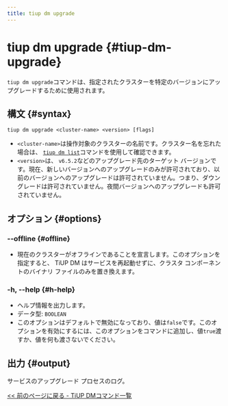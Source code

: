 ```yaml
---
title: tiup dm upgrade
---
```


# tiup dm upgrade {#tiup-dm-upgrade}

`tiup dm upgrade`コマンドは、指定されたクラスターを特定のバージョンにアップグレードするために使用されます。

## 構文 {#syntax}

```shell
tiup dm upgrade <cluster-name> <version> [flags]
```

-   `<cluster-name>`は操作対象のクラスターの名前です。クラスター名を忘れた場合は、 [`tiup dm list`](/tiup/tiup-component-dm-list.md)コマンドを使用して確認できます。
-   `<version>`は、 `v6.5.2`などのアップグレード先のターゲット バージョンです。現在、新しいバージョンへのアップグレードのみが許可されており、以前のバージョンへのアップグレードは許可されていません。つまり、ダウングレードは許可されていません。夜間バージョンへのアップグレードも許可されていません。

## オプション {#options}

### &#x20;--offline {#offline}

-   現在のクラスターがオフラインであることを宣言します。このオプションを指定すると、 TiUP DM はサービスを再起動せずに、クラスタ コンポーネントのバイナリ ファイルのみを置き換えます。

### -h, --help {#h-help}

-   ヘルプ情報を出力します。
-   データ型: `BOOLEAN`
-   このオプションはデフォルトで無効になっており、値は`false`です。このオプションを有効にするには、このオプションをコマンドに追加し、値`true`渡すか、値を何も渡さないでください。

## 出力 {#output}

サービスのアップグレード プロセスのログ。

[&lt;&lt; 前のページに戻る - TiUP DMコマンド一覧](/tiup/tiup-component-dm.md#command-list)
